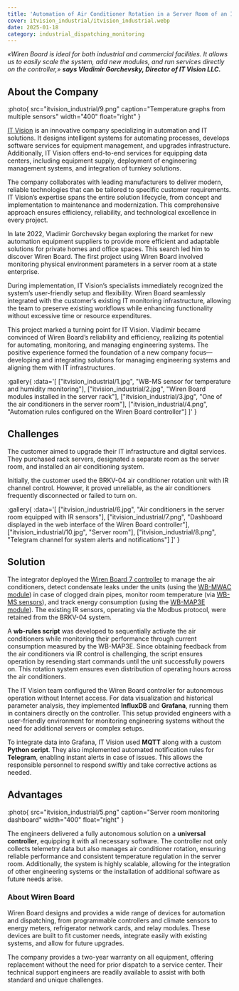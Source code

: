 ```yaml
---
title: 'Automation of Air Conditioner Rotation in a Server Room of an Industrial Facility'
cover: itvision_industrial/itvision_industrial.webp
date: 2025-01-18
category: industrial_dispatching_monitoring
---
```


_«Wiren Board is ideal for both industrial and commercial facilities. It allows us to easily scale the system, add new modules, and run services directly on the controller,» **says Vladimir Gorchevsky, Director of IT Vision LLC.**_

## About the Company

:photo{
    src="itvision_industrial/9.png"
    caption="Temperature graphs from multiple sensors"
    width="400"
    float="right"
}

[IT Vision](https://itvision.kg/en/) is an innovative company specializing in automation and IT solutions. It designs intelligent systems for automating processes, develops software services for equipment management, and upgrades infrastructure. Additionally, IT Vision offers end-to-end services for equipping data centers, including equipment supply, deployment of engineering management systems, and integration of turnkey solutions.

The company collaborates with leading manufacturers to deliver modern, reliable technologies that can be tailored to specific customer requirements. IT Vision’s expertise spans the entire solution lifecycle, from concept and implementation to maintenance and modernization. This comprehensive approach ensures efficiency, reliability, and technological excellence in every project.

In late 2022, Vladimir Gorchevsky began exploring the market for new automation equipment suppliers to provide more efficient and adaptable solutions for private homes and office spaces. This search led him to discover Wiren Board. The first project using Wiren Board involved monitoring physical environment parameters in a server room at a state enterprise.

During implementation, IT Vision’s specialists immediately recognized the system’s user-friendly setup and flexibility. Wiren Board seamlessly integrated with the customer’s existing IT monitoring infrastructure, allowing the team to preserve existing workflows while enhancing functionality without excessive time or resource expenditures.

This project marked a turning point for IT Vision. Vladimir became convinced of Wiren Board’s reliability and efficiency, realizing its potential for automating, monitoring, and managing engineering systems. The positive experience formed the foundation of a new company focus—developing and integrating solutions for managing engineering systems and aligning them with IT infrastructures.

:gallery{
    :data='[
        ["itvision_industrial/1.jpg", "WB-MS sensor for temperature and humidity monitoring"],
        ["itvision_industrial/2.jpg", "Wiren Board modules installed in the server rack"],
        ["itvision_industrial/3.jpg", "One of the air conditioners in the server room"],
        ["itvision_industrial/4.png", "Automation rules configured on the Wiren Board controller"]
    ]'
}

## Challenges

The customer aimed to upgrade their IT infrastructure and digital services. They purchased rack servers, designated a separate room as the server room, and installed an air conditioning system.

Initially, the customer used the BRKV-04 air conditioner rotation unit with IR channel control. However, it proved unreliable, as the air conditioners frequently disconnected or failed to turn on.

:gallery{
    :data='[
        ["itvision_industrial/6.jpg", "Air conditioners in the server room equipped with IR sensors"],
        ["itvision_industrial/7.png", "Dashboard displayed in the web interface of the Wiren Board controller"],
        ["itvision_industrial/10.jpg", "Server room"],
        ["itvision_industrial/8.png", "Telegram channel for system alerts and notifications"]
    ]'
}

## Solution

The integrator deployed the [Wiren Board 7 controller](https://wirenboard.com/en/catalog/kontrollery/) to manage the air conditioners, detect condensate leaks under the units (using the [WB-MWAC module](https://wirenboard.com/en/product/WB-MWAC/)) in case of clogged drain pipes, monitor room temperature (via [WB-MS sensors](https://wirenboard.com/en/product/WB-MS/)), and track energy consumption (using the [WB-MAP3E module](https://wirenboard.com/en/product/WB-MAP3E/)). The existing IR sensors, operating via the Modbus protocol, were retained from the BRKV-04 system.

A **wb-rules script** was developed to sequentially activate the air conditioners while monitoring their performance through current consumption measured by the WB-MAP3E. Since obtaining feedback from the air conditioners via IR control is challenging, the script ensures operation by resending start commands until the unit successfully powers on. This rotation system ensures even distribution of operating hours across the air conditioners.

The IT Vision team configured the Wiren Board controller for autonomous operation without Internet access. For data visualization and historical parameter analysis, they implemented **InfluxDB** and **Grafana**, running them in containers directly on the controller. This setup provided engineers with a user-friendly environment for monitoring engineering systems without the need for additional servers or complex setups.

To integrate data into Grafana, IT Vision used **MQTT** along with a custom **Python script**. They also implemented automated notification rules for **Telegram**, enabling instant alerts in case of issues. This allows the responsible personnel to respond swiftly and take corrective actions as needed.

## Advantages

:photo{
    src="itvision_industrial/5.png"
    caption="Server room monitoring dashboard"
    width="400"
    float="right"
}

The engineers delivered a fully autonomous solution on a **universal controller**, equipping it with all necessary software. The controller not only collects telemetry data but also manages air conditioner rotation, ensuring reliable performance and consistent temperature regulation in the server room. Additionally, the system is highly scalable, allowing for the integration of other engineering systems or the installation of additional software as future needs arise.

### About Wiren Board
 
Wiren Board designs and provides a wide range of devices for automation and dispatching, from programmable controllers and climate sensors to energy meters, refrigerator network cards, and relay modules. These devices are built to fit customer needs, integrate easily with existing systems, and allow for future upgrades.

The company provides a two-year warranty on all equipment, offering replacement without the need for prior dispatch to a service center. Their technical support engineers are readily available to assist with both standard and unique challenges.
